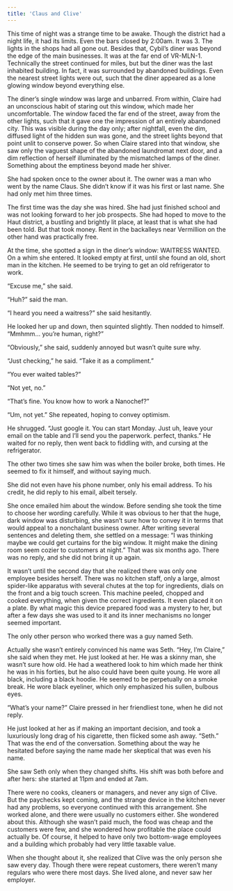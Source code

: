 ```yaml
---
title: 'Claus and Clive'
---
```


This time of night was a strange time to be awake. Though the district had a night life, it had its limits. Even the bars closed by 2:00am. It was 3. The lights in the shops had all gone out. Besides that, Cybil’s diner was beyond the edge of the main businesses. It was at the far end of VR-MLN-1. Technically the street continued for miles, but but the diner was the last inhabited building. In fact, it was surrounded by abandoned buildings. Even the nearest street lights were out, such that the diner appeared as a lone glowing window beyond everything else.

The diner’s single window was large and unbarred. From within, Claire had an unconscious habit of staring out this window, which made her uncomfortable. The window faced the far end of the street, away from the other lights, such that it gave one the impression of an entirely abandoned city. This was visible during the day only; after nightfall, even the dim, diffused light of the hidden sun was gone, and the street lights beyond that point unlit to conserve power. So when Claire stared into that window, she saw only the vaguest shape of the abandoned laundromat next door, and a dim reflection of herself illuminated by the mismatched lamps of the diner.  Something about the emptiness beyond made her shiver.

She had spoken once to the owner about it. The owner was a man who went by the name Claus. She didn’t know if it was his first or last name. She had only met him three times. 

The first time was the day she was hired. She had just finished school and was not looking forward to her job prospects. She had hoped to move to the Haut district, a bustling and brightly lit place, at least that is what she had been told. But that took money. Rent in the backalleys near Vermillion on the other hand was practically free. 

At the time, she spotted a sign in the diner’s window: WAITRESS WANTED. On a whim she entered. It looked empty at first, until she found an old, short man in the kitchen. He seemed to be trying to get an old refrigerator to work.

“Excuse me,” she said.

“Huh?” said the man.

“I heard you need a waitress?” she said hesitantly.

He looked her up and down, then squinted slightly. Then nodded to himself. “Mmhmm… you’re human, right?”

“Obviously,” she said, suddenly annoyed but wasn’t quite sure why.

“Just checking,” he said. “Take it as a compliment.”

“You ever waited tables?”

“Not yet, no.”

“That’s fine. You know how to work a Nanochef?”

“Um, not yet.” She repeated, hoping to convey optimism.

He shrugged. “Just google it. You can start Monday. Just uh, leave your email on the table and I’ll send you the paperwork. perfect, thanks.” He waited for no reply, then went back to fiddling with, and cursing at the refrigerator.

The other two times she saw him was when the boiler broke, both times. He seemed to fix it himself, and without saying much. 

She did not even have his phone number, only his email address. To his credit, he did reply to his email, albeit tersely. 

She once emailed him about the window. Before sending she took the time to choose her wording carefully. While it was obvious to her that the huge, dark window was disturbing, she wasn’t sure how to convey it in terms that would appeal to a nonchalant business owner.  After writing several sentences and deleting them, she settled on a message: “I was thinking maybe we could get curtains for the big window. It might make the dining room seem cozier to customers at night.” That was six months ago. There was no reply, and she did not bring it up again.

It wasn’t until the second day that she realized there was only one employee besides herself. There was no kitchen staff, only a  large, almost spider-like apparatus with several chutes at the top for ingredients, dials on the front and a big touch screen. This machine peeled, chopped and cooked everything, when given the correct ingredients. It even placed it on a plate. By what magic this device prepared food was a mystery to her, but after a few days she was used to it and its inner mechanisms no longer seemed important.

The only other person who worked there was a guy named Seth.

Actually she wasn’t entirely convinced his name was Seth. “Hey, I’m Claire,” she said when they met. He just looked at her. He was a skinny man, she wasn’t sure how old. He had a weathered look to him which made her think he was in his forties, but he also could have been quite young. He wore all black, including a black hoodie. He seemed to be perpetually on a smoke break. He wore black eyeliner, which only emphasized his sullen, bulbous eyes. 

“What’s your name?” Claire pressed in her friendliest tone, when he did not reply.

He just looked at her as if making an important decision, and took a luxuriously long drag of his cigarette, then flicked some ash away. “Seth.” That was the end of the conversation. Something about the way he hesitated before saying the name made her skeptical that was even his name.

She saw Seth only when they changed shifts. His shift was both before and after hers: she started at 11pm and ended at 7am. 

There were no cooks, cleaners or managers, and never any sign of Clive. But the paychecks kept coming, and the strange device in the kitchen never had any problems, so everyone continued with this arrangement. She worked alone, and there were usually no customers either. She wondered about this. Although she wasn’t paid much, the food was cheap and the customers were few, and she wondered how profitable the place could actually be. Of course, it helped to have only two bottom-wage employees and a building which probably had very little taxable value.

When she thought about it, she realized that Clive was the only person she saw every day. Though there were repeat customers, there weren’t many regulars who were there most days. She lived alone, and never saw her employer.